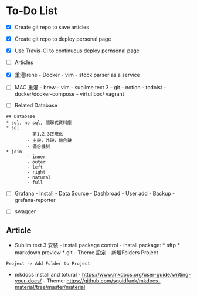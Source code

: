 To-Do List
===
* [x] Create git repo to save articles
* [x] Create git repo to deploy personal page
* [x] Use Travis-CI to continuous deploy pernsonal page
* [ ] Articles

* [x] 重灌Irene
        - Docker
        - vim 
        - stock parser as a service

* [ ] MAC 重灌
        - brew
        - vim
        - sublime text 3
        - git
        - notion
        - todoist
        - docker/docker-compose
        - virtul box/ vagrant
* [ ] Related Database
```
## Database
* sql, no sql, 關聯式資料庫
* sql
        - 第1,2,3正規化
        - 主鍵，外鍵，組合鍵
        - 備份機制
* join
        - inner
        - outer
        - left 
        - right
        - natural
        - full
```
* [ ] Grafana
        - Install
        - Data Source
        - Dashbroad
        - User add
        - Backup
        - grafana-reporter

* [ ] swagger

Article
---
* Sublim text 3 安裝
        - install package control
        - install package:
                * sftp
                * markdown preview
                * git
        - Theme 設定
        - 新增Folders Project
```
Project -> Add Folder to Project
```

* mkdocs install and totural
        - https://www.mkdocs.org/user-guide/writing-your-docs/
        - Theme: https://github.com/squidfunk/mkdocs-material/tree/master/material
